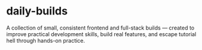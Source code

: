 # daily-builds
A collection of small, consistent frontend and full-stack builds — created to improve practical development skills, build real features, and escape tutorial hell through hands-on practice.
